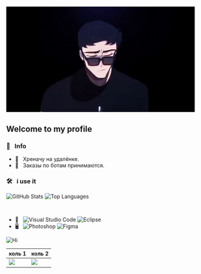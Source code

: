 ![Screenshot](assets/video-_1_.gif)
<h2> Welcome to my profile</h2>
<h3> 👨 &nbsp; Info </h3>

- 🚀 &nbsp; Хреначу на удалёнке.
- 💼 &nbsp; Заказы по ботам принимаются.

<h3> 🛠 &nbsp; i use it </h3>

![GitHub Stats](https://github-readme-stats.vercel.app/api?username=JFounder&hide_border=true&show_icons=true&count_private=true&line_height=27)
![Top Languages](https://github-readme-stats.vercel.app/api/top-langs/?username=JFounder&hide_border=true&show_icons=true&langs_count=3)

<br>

- 🔧 &nbsp;
  ![Visual Studio Code](https://img.shields.io/badge/-Visual%20Studio%20Code-333333?style=flat&logo=visual-studio-code&logoColor=007ACC)
  ![Eclipse](https://img.shields.io/badge/-Eclipse-333333?style=flat&logo=eclipse-ide&logoColor=2C2255)
- 🖥 &nbsp;
  ![Photoshop](https://img.shields.io/badge/-Photoshop-333333?style=flat&logo=adobe-photoshop)
  ![Figma](https://img.shields.io/badge/-Figma-333333?style=flat&logo=figma)


![Hi](https://github.githubassets.com/images/mona-whisper.gif)

| коль 1      | коль 2      |
|------------|-------------|
| <img src="https://media.wired.com/photos/5926db217034dc5f91becd6b/master/w_582,c_limit/so-logo-s.jpg" width="250"> | <img src="https://mk0jobadderjftub56m0.kinstacdn.com/wp-content/uploads/stackoverflow.com-300.jpg" width="250"> |
<!--
**JFounder/JFounder** is a ✨ _special_ ✨ repository because its `README.md` (this file) appears on your GitHub profile.

Here are some ideas to get you started:

- 🔭 I’m currently working on ...
- 🌱 I’m currently learning ...
- 👯 I’m looking to collaborate on ...
- 🤔 I’m looking for help with ...
- 💬 Ask me about ...
- 📫 How to reach me: ...
- 😄 Pronouns: ...
- ⚡ Fun fact: ...
-->
